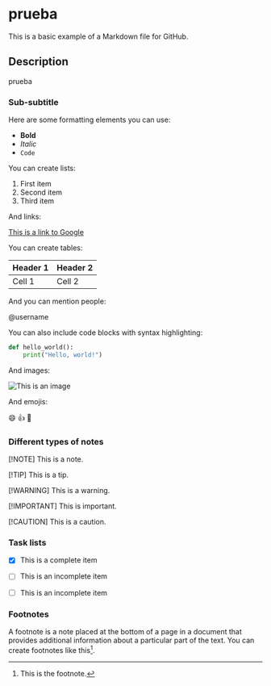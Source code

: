 # prueba

This is a basic example of a Markdown file for GitHub.

## Description

prueba

### Sub-subtitle

Here are some formatting elements you can use:

- **Bold**
- *Italic*
- `Code`

You can create lists:

1. First item
2. Second item
3. Third item

And links:

[This is a link to Google](https://www.google.com)

You can create tables:

| Header 1 | Header 2 |
| -------- | -------- |
| Cell 1   | Cell 2   |

And you can mention people:

@username

You can also include code blocks with syntax highlighting:

```python
def hello_world():
    print("Hello, world!")
```

And images:

![This is an image](https://via.placeholder.com/150)

And emojis:

:smile: :+1: :rocket:

### Different types of notes

[!NOTE]
This is a note.

[!TIP]
This is a tip.

[!WARNING]
This is a warning.

[!IMPORTANT]
This is important.

[!CAUTION]
This is a caution.

### Task lists

- [x] This is a complete item
- [ ] This is an incomplete item
- [ ] This is an incomplete item


### Footnotes

A footnote is a note placed at the bottom of a page in a document that provides additional information about a particular part of the text. You can create footnotes like this[^1].

[^1]: This is the footnote.